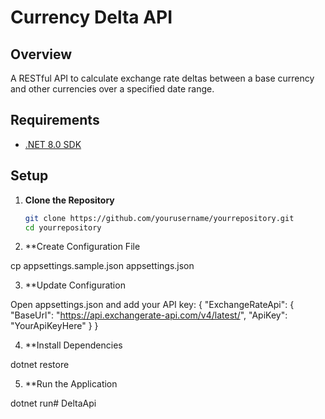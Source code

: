 # Currency Delta API

## Overview

A RESTful API to calculate exchange rate deltas between a base currency and other currencies over a specified date range.

## Requirements

- [.NET 8.0 SDK](https://dotnet.microsoft.com/download/dotnet/8.0)

## Setup

1. **Clone the Repository**
   ```sh
   git clone https://github.com/yourusername/yourrepository.git
   cd yourrepository
   
2. **Create Configuration File


cp appsettings.sample.json appsettings.json

3. **Update Configuration

Open appsettings.json and add your API key:
{
  "ExchangeRateApi": {
    "BaseUrl": "https://api.exchangerate-api.com/v4/latest/",
    "ApiKey": "YourApiKeyHere"
  }
}

4. **Install Dependencies

dotnet restore

5. **Run the Application

dotnet run# DeltaApi
